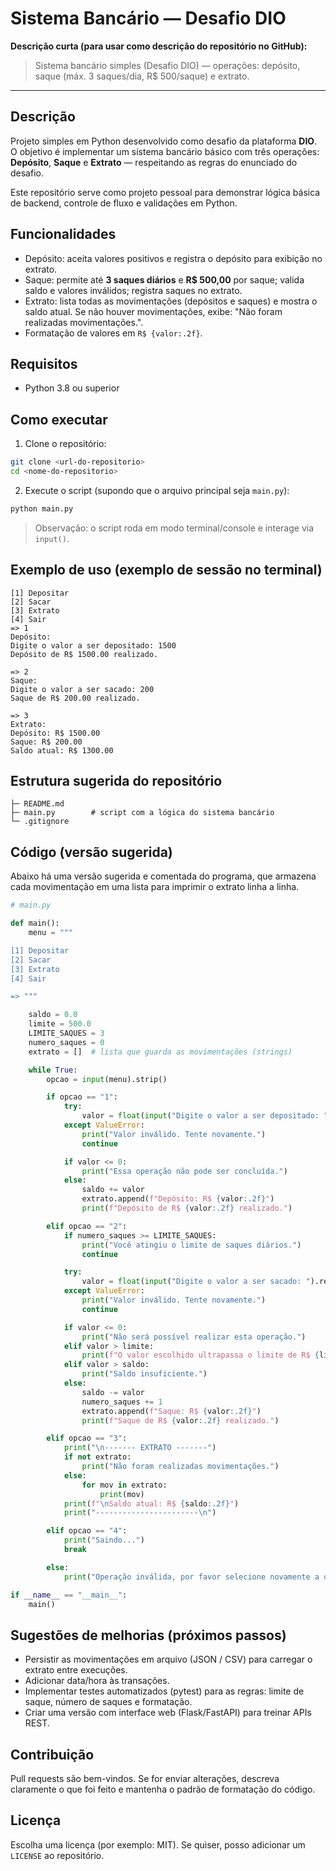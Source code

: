 # Sistema Bancário — Desafio DIO

**Descrição curta (para usar como descrição do repositório no GitHub):**

> Sistema bancário simples (Desafio DIO) — operações: depósito, saque (máx. 3 saques/dia, R\$ 500/saque) e extrato.

---

## Descrição

Projeto simples em Python desenvolvido como desafio da plataforma **DIO**. O objetivo é implementar um sistema bancário básico com três operações: **Depósito**, **Saque** e **Extrato** — respeitando as regras do enunciado do desafio.

Este repositório serve como projeto pessoal para demonstrar lógica básica de backend, controle de fluxo e validações em Python.

## Funcionalidades

* Depósito: aceita valores positivos e registra o depósito para exibição no extrato.
* Saque: permite até **3 saques diários** e **R\$ 500,00** por saque; valida saldo e valores inválidos; registra saques no extrato.
* Extrato: lista todas as movimentações (depósitos e saques) e mostra o saldo atual. Se não houver movimentações, exibe: "Não foram realizadas movimentações.".
* Formatação de valores em `R$ {valor:.2f}`.

## Requisitos

* Python 3.8 ou superior

## Como executar

1. Clone o repositório:

```bash
git clone <url-do-repositorio>
cd <nome-do-repositorio>
```

2. Execute o script (supondo que o arquivo principal seja `main.py`):

```bash
python main.py
```

> Observação: o script roda em modo terminal/console e interage via `input()`.

## Exemplo de uso (exemplo de sessão no terminal)

```
[1] Depositar
[2] Sacar
[3] Extrato
[4] Sair
=> 1
Depósito:
Digite o valor a ser depositado: 1500
Depósito de R$ 1500.00 realizado.

=> 2
Saque:
Digite o valor a ser sacado: 200
Saque de R$ 200.00 realizado.

=> 3
Extrato:
Depósito: R$ 1500.00
Saque: R$ 200.00
Saldo atual: R$ 1300.00
```

## Estrutura sugerida do repositório

```
├─ README.md
├─ main.py        # script com a lógica do sistema bancário
└─ .gitignore
```

## Código (versão sugerida)

Abaixo há uma versão sugerida e comentada do programa, que armazena cada movimentação em uma lista para imprimir o extrato linha a linha.

```python
# main.py

def main():
    menu = """

[1] Depositar
[2] Sacar
[3] Extrato
[4] Sair

=> """

    saldo = 0.0
    limite = 500.0
    LIMITE_SAQUES = 3
    numero_saques = 0
    extrato = []  # lista que guarda as movimentações (strings)

    while True:
        opcao = input(menu).strip()

        if opcao == "1":
            try:
                valor = float(input("Digite o valor a ser depositado: ").replace(',', '.'))
            except ValueError:
                print("Valor inválido. Tente novamente.")
                continue

            if valor <= 0:
                print("Essa operação não pode ser concluída.")
            else:
                saldo += valor
                extrato.append(f"Depósito: R$ {valor:.2f}")
                print(f"Depósito de R$ {valor:.2f} realizado.")

        elif opcao == "2":
            if numero_saques >= LIMITE_SAQUES:
                print("Você atingiu o limite de saques diários.")
                continue

            try:
                valor = float(input("Digite o valor a ser sacado: ").replace(',', '.'))
            except ValueError:
                print("Valor inválido. Tente novamente.")
                continue

            if valor <= 0:
                print("Não será possível realizar esta operação.")
            elif valor > limite:
                print(f"O valor escolhido ultrapassa o limite de R$ {limite:.2f}")
            elif valor > saldo:
                print("Saldo insuficiente.")
            else:
                saldo -= valor
                numero_saques += 1
                extrato.append(f"Saque: R$ {valor:.2f}")
                print(f"Saque de R$ {valor:.2f} realizado.")

        elif opcao == "3":
            print("\n------- EXTRATO -------")
            if not extrato:
                print("Não foram realizadas movimentações.")
            else:
                for mov in extrato:
                    print(mov)
            print(f"\nSaldo atual: R$ {saldo:.2f}")
            print("-----------------------\n")

        elif opcao == "4":
            print("Saindo...")
            break

        else:
            print("Operação inválida, por favor selecione novamente a operação desejada.")

if __name__ == "__main__":
    main()
```

## Sugestões de melhorias (próximos passos)

* Persistir as movimentações em arquivo (JSON / CSV) para carregar o extrato entre execuções.
* Adicionar data/hora às transações.
* Implementar testes automatizados (pytest) para as regras: limite de saque, número de saques e formatação.
* Criar uma versão com interface web (Flask/FastAPI) para treinar APIs REST.

## Contribuição

Pull requests são bem-vindos. Se for enviar alterações, descreva claramente o que foi feito e mantenha o padrão de formatação do código.

## Licença

Escolha uma licença (por exemplo: MIT). Se quiser, posso adicionar um `LICENSE` ao repositório.
